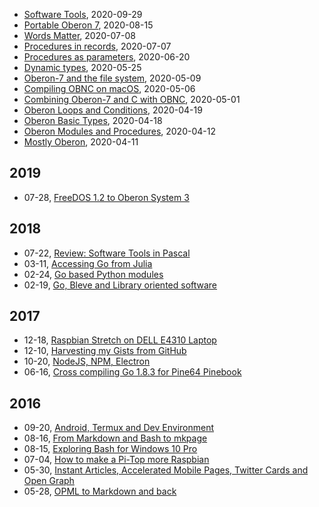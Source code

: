 
+ [Software Tools](/blog/2020/09/29/Software-Tools-1.html), 2020-09-29
+ [Portable Oberon 7](/blog/2020/08/15/Portable-Oberon-7.html), 2020-08-15
+ [Words Matter](/blog/2020/07/08/words-matter.html), 2020-07-08
+ [Procedures in records](/blog/2020/07/07/Procedures-in-records.html), 2020-07-07
+ [Procedures as parameters](/blog/2020/06/20/Procedures-as-parameters.html), 2020-06-20
+ [Dynamic types](/blog/2020/05/25/Dynamic-types.html), 2020-05-25
+ [Oberon-7 and the file system](/blog/2020/05/09/Oberon-7-and-the-filesystem.html), 2020-05-09
+ [Compiling OBNC on macOS](/blog/2020/05/06/Compiling-OBNC-on-macOS.html), 2020-05-06
+ [Combining Oberon-7 and C with OBNC](/blog/2020/05/01/Combining-Oberon-and-C.html), 2020-05-01
+ [Oberon Loops and Conditions](/blog/2020/04/19/Mostly-Oberon-Loops-and-Conditions.html), 2020-04-19
+ [Oberon Basic Types](/blog/2020/04/18/Mostly-Oberon-Basic-Types.html), 2020-04-18
+ [Oberon Modules and Procedures](/blog/2020/04/12/Mostly-Oberon-Modules.html), 2020-04-12
+ [Mostly Oberon](/blog/2020/04/11/Mostly-Oberon.html), 2020-04-11

## 2019

 + 07-28, [FreeDOS 1.2 to Oberon System 3](/blog/2019/07/28/freedos-to-oberon-system-3.html)

## 2018

 + 07-22, [Review: Software Tools in Pascal](/blog/2018/07/22/software-tools-in-pascal.html)
 + 03-11, [Accessing Go from Julia](/blog/2018/03/11/accessing-go-from-julia.html)
 + 02-24, [Go based Python modules](/blog/2018/02/24/go-based-python-modules.html)
 + 02-19, [Go, Bleve and Library oriented software](/blog/2018/02/19/go-bleve-and-libraries.html)

## 2017

 + 12-18, [Raspbian Stretch on DELL E4310 Laptop](/blog/2017/12/18/raspbian-stretch-on-amd64.html)
 + 12-10, [Harvesting my Gists from GitHub](/blog/2017/12/10/harvesting-my-gists-from-github.html)
 + 10-20, [NodeJS, NPM, Electron](/blog/2017/10/20/node-npm-electron.html)
 + 06-16, [Cross compiling Go 1.8.3 for Pine64 Pinebook](/blog/2017/06/16/cross-compiling-go.html)

## 2016

 + 09-20, [Android, Termux and Dev Environment](/blog/2016/09/20/Android-Termux-Dev-environment.html)
 + 08-16, [From Markdown and Bash to mkpage](/blog/2016/08/16/From-Markdown-and-Bash-to-mkpage.html)
 + 08-15, [Exploring Bash for Windows 10 Pro](/blog/2016/08/15/Setting-up-Go-under-Bash-for-Windows-10.html)
 + 07-04, [How to make a Pi-Top more Raspbian](/blog/2016/07/04/How-To-Make-A-PiTop-More-Raspbian.html)
 + 05-30, [Instant Articles, Accelerated Mobile Pages, Twitter Cards and Open Graph](/blog/2016/05/30/amp-cards-and-open-graph.html)
 + 05-28, [OPML to Markdown and back](/blog/2016/05/28/OPML-to-Markdown-and-back.html)

